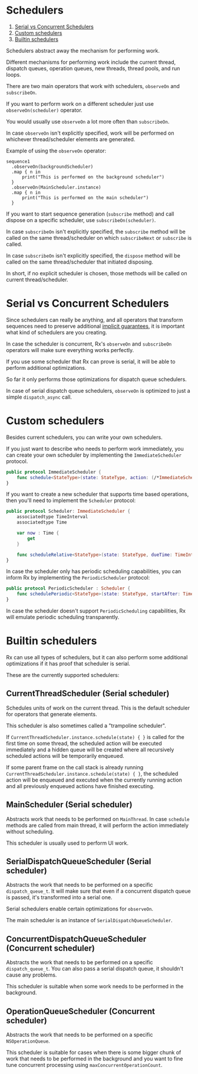 Schedulers
==========

1. [Serial vs Concurrent Schedulers](#serial-vs-concurrent-schedulers)
1. [Custom schedulers](#custom-schedulers)
1. [Builtin schedulers](#builtin-schedulers)

Schedulers abstract away the mechanism for performing work.

Different mechanisms for performing work include the current thread, dispatch queues, operation queues, new threads, thread pools, and run loops.

There are two main operators that work with schedulers, `observeOn` and `subscribeOn`.

If you want to perform work on a different scheduler just use `observeOn(scheduler)` operator.

You would usually use `observeOn` a lot more often than `subscribeOn`.

In case `observeOn` isn't explicitly specified, work will be performed on whichever thread/scheduler elements are generated.

Example of using the `observeOn` operator:

```
sequence1
  .observeOn(backgroundScheduler)
  .map { n in
      print("This is performed on the background scheduler")
  }
  .observeOn(MainScheduler.instance)
  .map { n in
      print("This is performed on the main scheduler")
  }
```

If you want to start sequence generation (`subscribe` method) and call dispose on a specific scheduler, use `subscribeOn(scheduler)`.

In case `subscribeOn` isn't explicitly specified, the `subscribe` method will be called on the same thread/scheduler on which `subscribeNext` or `subscribe` is called.

In case `subscribeOn` isn't explicitly specified, the `dispose` method will be called on the same thread/scheduler that initiated disposing.

In short, if no explicit scheduler is chosen, those methods will be called on current thread/scheduler.

# Serial vs Concurrent Schedulers

Since schedulers can really be anything, and all operators that transform sequences need to preserve additional [implicit guarantees](GettingStarted.md#implicit-observable-guarantees), it is important what kind of schedulers are you creating.

In case the scheduler is concurrent, Rx's `observeOn` and `subscribeOn` operators will make sure everything works perfectly.

If you use some scheduler that Rx can prove is serial, it will be able to perform additional optimizations.

So far it only performs those optimizations for dispatch queue schedulers.

In case of serial dispatch queue schedulers, `observeOn` is optimized to just a simple `dispatch_async` call.

# Custom schedulers

Besides current schedulers, you can write your own schedulers.

If you just want to describe who needs to perform work immediately, you can create your own scheduler by implementing the `ImmediateScheduler` protocol.

```swift
public protocol ImmediateScheduler {
    func schedule<StateType>(state: StateType, action: (/*ImmediateScheduler,*/ StateType) -> RxResult<Disposable>) -> RxResult<Disposable>
}
```

If you want to create a new scheduler that supports time based operations, then you'll need to implement the `Scheduler` protocol:

```swift
public protocol Scheduler: ImmediateScheduler {
    associatedtype TimeInterval
    associatedtype Time

    var now : Time {
        get
    }

    func scheduleRelative<StateType>(state: StateType, dueTime: TimeInterval, action: (StateType) -> RxResult<Disposable>) -> RxResult<Disposable>
}
```

In case the scheduler only has periodic scheduling capabilities, you can inform Rx by implementing the `PeriodicScheduler` protocol:

```swift
public protocol PeriodicScheduler : Scheduler {
    func schedulePeriodic<StateType>(state: StateType, startAfter: TimeInterval, period: TimeInterval, action: (StateType) -> StateType) -> RxResult<Disposable>
}
```

In case the scheduler doesn't support `PeriodicScheduling` capabilities, Rx will emulate periodic scheduling transparently.

# Builtin schedulers

Rx can use all types of schedulers, but it can also perform some additional optimizations if it has proof that scheduler is serial.

These are the currently supported schedulers:

## CurrentThreadScheduler (Serial scheduler)

Schedules units of work on the current thread.
This is the default scheduler for operators that generate elements.

This scheduler is also sometimes called a "trampoline scheduler".

If `CurrentThreadScheduler.instance.schedule(state) { }` is called for the first time on some thread, the scheduled action will be executed immediately and a hidden queue will be created where all recursively scheduled actions will be temporarily enqueued.

If some parent frame on the call stack is already running `CurrentThreadScheduler.instance.schedule(state) { }`, the scheduled action will be enqueued and executed when the currently running action and all previously enqueued actions have finished executing.

## MainScheduler (Serial scheduler)

Abstracts work that needs to be performed on `MainThread`. In case `schedule` methods are called from main thread, it will perform the action immediately without scheduling.

This scheduler is usually used to perform UI work.

## SerialDispatchQueueScheduler (Serial scheduler)

Abstracts the work that needs to be performed on a specific `dispatch_queue_t`. It will make sure that even if a concurrent dispatch queue is passed, it's transformed into a serial one.

Serial schedulers enable certain optimizations for `observeOn`.

The main scheduler is an instance of `SerialDispatchQueueScheduler`.

## ConcurrentDispatchQueueScheduler (Concurrent scheduler)

Abstracts the work that needs to be performed on a specific `dispatch_queue_t`. You can also pass a serial dispatch queue, it shouldn't cause any problems.

This scheduler is suitable when some work needs to be performed in the background.

## OperationQueueScheduler (Concurrent scheduler)

Abstracts the work that needs to be performed on a specific `NSOperationQueue`.

This scheduler is suitable for cases when there is some bigger chunk of work that needs to be performed in the background and you want to fine tune concurrent processing using `maxConcurrentOperationCount`.
